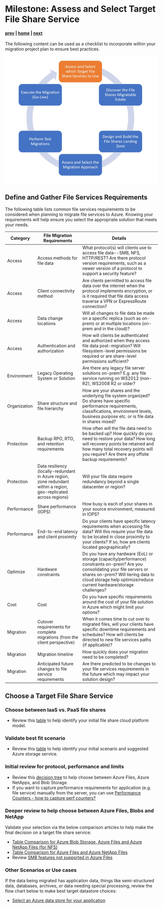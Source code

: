 # Milestone: Assess and Select Target File Share Service
#### [prev](./overview.md) | [home](./readme.md)  | [next](./scan.md)

The following content can be used as a checklist to incorporate within your migration project plan to ensure best practices.

![Concept Diagram](./png/FileSharesMigration-workflow-Milestone1.PNG)

## Define and Gather File Services Requirements
The following table lists common file services requirements to be considered when planning to migrate file services to Azure. Knowing your requirements will help ensure you select the appropriate solution that meets your needs. 

| Category | File Migration Requirements| Details |
| --- | -------| ---------- |
|Access| Access methods for file data | What protocol(s) will clients use to access file data--SMB, NFS, HTTP/REST? Are there protocol version requirements, such as a newer version of a protocol to support a security feature? |
|Access| Client connectivity method | Are clients permitted to access file data over the internet when the protocol implements encryption, or is it required that file data access traverse a VPN or ExpressRoute connection? |
|Access| Data change locations| Will all changes to file data be made on a specific replica (such as on-prem) or at multiple locations (on-prem and in the cloud)?|
|Access| Authentication and authorization | How will clients be authenticated and authorized when they access file data post-migration? Will filesystem-level permissions be required or are share-level permissions sufficient?|
|Environment| Legacy Operating System or Solution | Are there any legacy file server solutions on-prem? E.g. any file service running on WS2012 (non-R2), WS2008 R2 or older?
|Organization| Share structure and file hierarchy | How are your shares and the underlying file system organized? Do shares have specific performance requirements, classifications, environment levels, business purpose etc. or is file data in shares mixed?|
|Protection| Backup RPO, RTO, and retention requirements| How often will the file data need to be backed up? How quickly do you need to restore your data? How long will recovery points be retained and how many total recovery points will you require? Are there any offsite backup requirements?|
|Protection| Data resiliency (locally-redundant in Azure region, zone redundant within a region, geo-replicated across regions) | Will your file data require redundancy beyond a single datacenter or region?|
|Performance| Share performance (IOPS) | How busy is each of your shares in your source environment, measured in IOPS? |
|Performance| End-to-end latency and client proximity| Do your clients have specific latency requirements when accessing file data? Will this require your file data to be located in close proximity to your clients? If so, how are clients located geographically?|
|Optimize| Hardware constraints | Do you have any hardware (EoL) or storage (capacity/performance) constraints on-prem? Are you consolidating your file servers or shares on-prem? Will tiering data to cloud storage help optimize/reduce current hardware/storage challenges?|
|Cost| Cost | Do you have specific requirements around the cost of your file solution in Azure which might limit your options?|
|Migration| Cutover requirements for complete migrations (from the client perspective) | When it comes time to cut over to migrated files, will your clients have specific downtime requirements and schedules? How will clients be directed to new file services paths (if applicable)? |
|Migration| Migration timeline | How quickly does your migration need to be completed? |
|Migration| Anticipated future changes to file service requirements| Are there predicted to be changes to your file services requirements in the future which may impact your solution design? |

## **Choose a Target File Share Service** 
### Choose between IaaS vs. PaaS file shares

- Review this [table](https://docs.microsoft.com/en-us/azure/virtual-desktop/store-fslogix-profile#azure-platform-details) to help identify your initial file share cloud platform model. 
### Validate best fit scenario 

- Review this [table](https://docs.microsoft.com/en-us/azure/cloud-adoption-framework/ready/considerations/storage-options?toc=https%3A%2F%2Fdocs.microsoft.com%2Fen-us%2Fazure%2Farchitecture%2Ftoc.json&bc=https%3A%2F%2Fdocs.microsoft.com%2Fen-us%2Fazure%2Farchitecture%2Fbread%2Ftoc.json#file-and-object-storage-scenarios) to help identify your initial scenario and suggested Azure storage service.
### Initial review for protocol, performance and limits

- Review this [decision tree](https://docs.microsoft.com/en-us/azure/storage/common/storage-migration-overview?bc=/azure/cloud-adoption-framework/_bread/toc.json&toc=/azure/cloud-adoption-framework/toc.json#choose-a-target-storage-service) to help choose between Azure Files, Azure NetApps, and Blob Storage.
- If you want to capture performance requirements for application (e.g. file service) manually from the server, you can use [Performance Counters - how to capture perf counters?](https://learn.microsoft.com/en-us/azure/virtual-machines/premium-storage-performance#counters-to-measure-application-performance-requirements)

### Deeper review to help choose between Azure Files, Blobs and NetApp

Validate your selection via the below comparison articles to help make the final decision on a target file share service:
- [Table Comparison for Azure Blob Storage, Azure Files and Azure NetApp Files (for NFS)](https://docs.microsoft.com/en-us/azure/storage/common/nfs-comparison?toc=/azure/storage/files/toc.json)
- [Table Comparison for Azure Files and Azure NetApp Files](https://docs.microsoft.com/en-us/azure/storage/files/storage-files-netapp-comparison)
- Review [SMB features not supported in Azure Files](https://learn.microsoft.com/en-us/rest/api/storageservices/features-not-supported-by-the-azure-file-service)

### Other Scenarios or Use cases

If the data being migrated has application data, things like semi-structured data, databases, archives, or data needing special processing, review the flow chart below to make best target datastore choices:
- [Select an Azure data store for your application](https://learn.microsoft.com/en-us/azure/architecture/guide/technology-choices/data-store-decision-tree#select-a-candidate)

